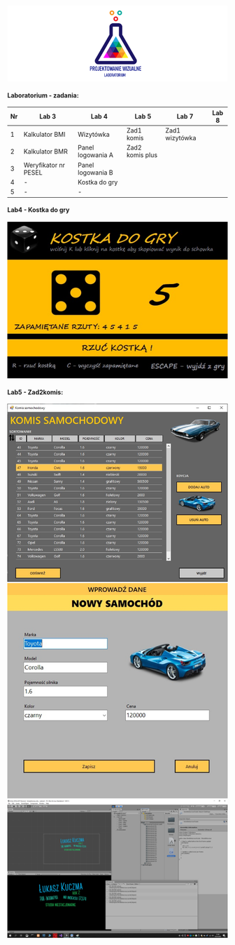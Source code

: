 ![Lab Logo](https://github.com/LK-Herman/PW-Lab/blob/master/lab-png-3.png?raw=true)


#### Laboratorium - zadania:

 Nr | Lab 3               | Lab 4 | Lab 5 | Lab 7 | Lab 8
--- | --------------------------- | ---------------- | ---------------- | ---------------- | -----------------
1 | Kalkulator BMI        |Wizytówka |Zad1 komis  | Zad1 wizytówka
2 | Kalkulator BMR        |Panel logowania A |Zad2 komis plus     
3 | Weryfikator nr PESEL  |Panel logowania B 
4 | -                     |Kostka do gry
5 | - | -

#### Lab4 - Kostka do gry
![Lab 5](https://github.com/LK-Herman/PW-Lab/blob/master/Lab4/kostka.jpg?raw=true)

#### Lab5 - Zad2komis:
![Lab 5](https://github.com/LK-Herman/PW-Lab/blob/master/Lab5/zad2komis.jpg?raw=true)
![Lab 51](https://github.com/LK-Herman/PW-Lab/blob/master/Lab5/zad2komis2.jpg?raw=true)
![Lab 7](https://github.com/LK-Herman/PW-Lab/blob/master/Lab7/lab7_1.jpg?raw=true)
